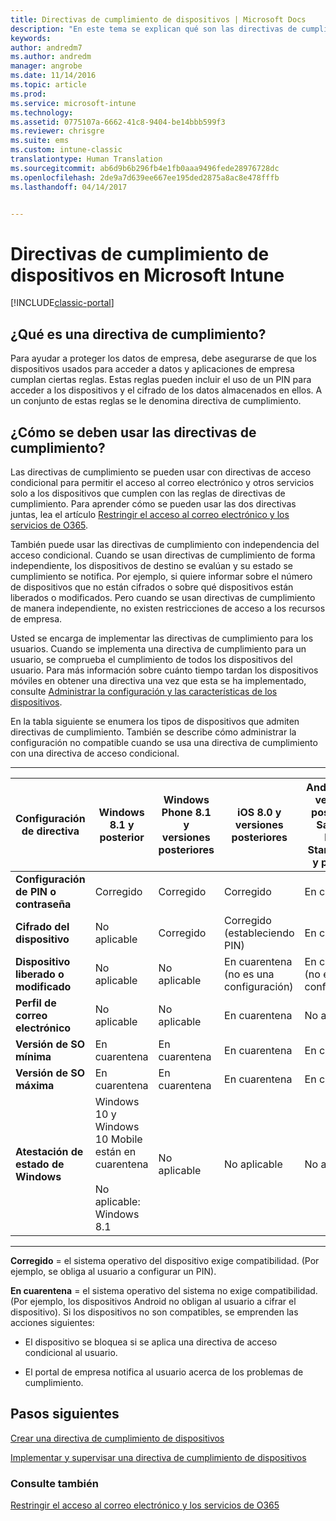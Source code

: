 ```yaml
---
title: Directivas de cumplimiento de dispositivos | Microsoft Docs
description: "En este tema se explican qué son las directivas de cumplimiento del dispositivo y cómo funcionan."
keywords: 
author: andredm7
ms.author: andredm
manager: angrobe
ms.date: 11/14/2016
ms.topic: article
ms.prod: 
ms.service: microsoft-intune
ms.technology: 
ms.assetid: 0775107a-6662-41c8-9404-be14bbb599f3
ms.reviewer: chrisgre
ms.suite: ems
ms.custom: intune-classic
translationtype: Human Translation
ms.sourcegitcommit: ab6d9b6b296fb4e1fb0aaa9496fede28976728dc
ms.openlocfilehash: 2de9a7d639ee667ee195ded2875a8ac8e478fffb
ms.lasthandoff: 04/14/2017


---
```


# <a name="device-compliance-policies-in-microsoft-intune"></a>Directivas de cumplimiento de dispositivos en Microsoft Intune

[!INCLUDE[classic-portal](../includes/classic-portal.md)]

## <a name="what-is-a-compliance-policy"></a>¿Qué es una directiva de cumplimiento?
Para ayudar a proteger los datos de empresa, debe asegurarse de que los dispositivos usados para acceder a datos y aplicaciones de empresa cumplan ciertas reglas. Estas reglas pueden incluir el uso de un PIN para acceder a los dispositivos y el cifrado de los datos almacenados en ellos. A un conjunto de estas reglas se le denomina directiva de cumplimiento.

## <a name="how-should-i-use-compliance-policies"></a>¿Cómo se deben usar las directivas de cumplimiento?
Las directivas de cumplimiento se pueden usar con directivas de acceso condicional para permitir el acceso al correo electrónico y otros servicios solo a los dispositivos que cumplen con las reglas de directivas de cumplimiento. Para aprender cómo se pueden usar las dos directivas juntas, lea el artículo [Restringir el acceso al correo electrónico y los servicios de O365](restrict-access-to-email-and-o365-services-with-microsoft-intune.md).

También puede usar las directivas de cumplimiento con independencia del acceso condicional. Cuando se usan directivas de cumplimiento de forma independiente, los dispositivos de destino se evalúan y su estado se cumplimiento se notifica. Por ejemplo, si quiere informar sobre el número de dispositivos que no están cifrados o sobre qué dispositivos están liberados o modificados. Pero cuando se usan directivas de cumplimiento de manera independiente, no existen restricciones de acceso a los recursos de empresa.

Usted se encarga de implementar las directivas de cumplimiento para los usuarios. Cuando se implementa una directiva de cumplimiento para un usuario, se comprueba el cumplimiento de todos los dispositivos del usuario.
Para más información sobre cuánto tiempo tardan los dispositivos móviles en obtener una directiva una vez que esta se ha implementado, consulte [Administrar la configuración y las características de los dispositivos](https://docs.microsoft.com/intune/deploy-use/manage-settings-and-features-on-your-devices-with-microsoft-intune-policies#frequently-asked-questions-about-intune-policies).

En la tabla siguiente se enumera los tipos de dispositivos que admiten directivas de cumplimiento. También se describe cómo administrar la configuración no compatible cuando se usa una directiva de cumplimiento con una directiva de acceso condicional.

-----------------------------

|Configuración de directiva| Windows 8.1 y posterior| Windows Phone 8.1 y versiones posteriores| iOS 8.0 y versiones posteriores|Android 4.0 y versiones posteriores<br/>Samsung KNOX Standard 4.0 y posterior|
|-----|----|----|----|----|
|**Configuración de PIN o contraseña** |Corregido|Corregido|Corregido|En cuarentena|
|**Cifrado del dispositivo**|No aplicable|Corregido|Corregido (estableciendo PIN)|En cuarentena|
|**Dispositivo liberado o modificado**|No aplicable|No aplicable|En cuarentena (no es una configuración)|En cuarentena (no es una configuración)|
|**Perfil de correo electrónico**|No aplicable|No aplicable|En cuarentena|No aplicable|
|**Versión de SO mínima**|En cuarentena|En cuarentena|En cuarentena|En cuarentena|
|**Versión de SO máxima**|En cuarentena|En cuarentena|En cuarentena|En cuarentena|
|**Atestación de estado de Windows**|Windows 10 y Windows 10 Mobile están en cuarentena<br /><br />No aplicable: Windows 8.1|No aplicable|No aplicable|No aplicable|

------------------------------

**Corregido** = el sistema operativo del dispositivo exige compatibilidad. (Por ejemplo, se obliga al usuario a configurar un PIN).

**En cuarentena** = el sistema operativo del sistema no exige compatibilidad. (Por ejemplo, los dispositivos Android no obligan al usuario a cifrar el dispositivo). Si los dispositivos no son compatibles, se emprenden las acciones siguientes:

-   El dispositivo se bloquea si se aplica una directiva de acceso condicional al usuario.

-   El portal de empresa notifica al usuario acerca de los problemas de cumplimiento.

## <a name="next-steps"></a>Pasos siguientes
[Crear una directiva de cumplimiento de dispositivos](create-a-device-compliance-policy-in-microsoft-intune.md)

[Implementar y supervisar una directiva de cumplimiento de dispositivos](deploy-and-monitor-a-device-compliance-policy-in-microsoft-intune.md)

### <a name="see-also"></a>Consulte también
[Restringir el acceso al correo electrónico y los servicios de O365](restrict-access-to-email-and-o365-services-with-microsoft-intune.md)

